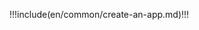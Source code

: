 <IntegrationDetailCard :title="`Create APP on ${$localeConfig.brandName}`">

!!!include(en/common/create-an-app.md)!!!

</IntegrationDetailCard>
